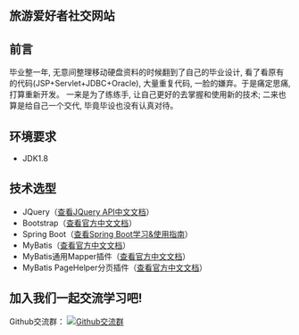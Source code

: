 ## 旅游爱好者社交网站

## 前言
毕业整一年, 无意间整理移动硬盘资料的时候翻到了自己的毕业设计, 看了看原有的代码(JSP+Servlet+JDBC+Oracle), 大量重复代码, 一脸的嫌弃。于是痛定思痛, 打算重新开发。 一来是为了练练手, 让自己更好的去掌握和使用新的技术; 二来也算是给自己一个交代, 毕竟毕设也没有认真对待。<br />

## 环境要求
- JDK1.8

## 技术选型
- JQuery（[查看JQuery API中文文档](http://www.jquery123.com/)）
- Bootstrap（[查看官方中文文档](http://v3.bootcss.com/)）
- Spring Boot（[查看Spring Boot学习&使用指南](http://www.jianshu.com/p/1a9fd8936bd8)）
- MyBatis（[查看官方中文文档](http://www.mybatis.org/mybatis-3/zh/index.html)）
- MyBatis通用Mapper插件（[查看官方中文文档](https://mapperhelper.github.io/docs/)）
- MyBatis PageHelper分页插件（[查看官方中文文档](https://pagehelper.github.io/)）

## 加入我们一起交流学习吧!
<div class="text-center">
	Github交流群：
	<a target="_blank" href="//shang.qq.com/wpa/qunwpa?idkey=fc6d021a1e1d1155847180863178d3b8111783f33abf6cfda0efe998e209a454"><img border="0" src="https://github.com/zhaohaihao/Java-Design-Patterns/blob/master/group.png" alt="Github交流群" title="Github交流群"></a>
</div>